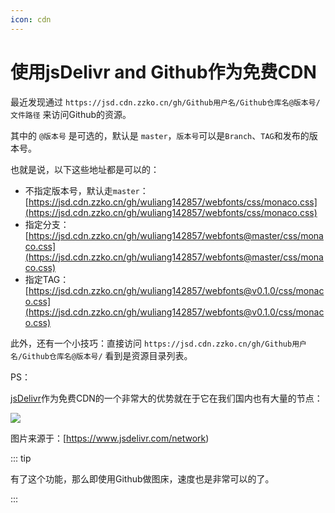 ```yaml
---
icon: cdn
---
```


# 使用jsDelivr and Github作为免费CDN

最近发现通过 `https://jsd.cdn.zzko.cn/gh/Github用户名/Github仓库名@版本号/文件路径` 来访问Github的资源。

其中的 `@版本号` 是可选的，默认是 `master`，`版本号`可以是`Branch`、`TAG`和发布的版本号。

也就是说，以下这些地址都是可以的：

- 不指定版本号，默认走`master`： [https://jsd.cdn.zzko.cn/gh/wuliang142857/webfonts/css/monaco.css](https://jsd.cdn.zzko.cn/gh/wuliang142857/webfonts/css/monaco.css)
- 指定分支：[https://jsd.cdn.zzko.cn/gh/wuliang142857/webfonts@master/css/monaco.css](https://jsd.cdn.zzko.cn/gh/wuliang142857/webfonts@master/css/monaco.css)
- 指定TAG：[https://jsd.cdn.zzko.cn/gh/wuliang142857/webfonts@v0.1.0/css/monaco.css](https://jsd.cdn.zzko.cn/gh/wuliang142857/webfonts@v0.1.0/css/monaco.css)

此外，还有一个小技巧：直接访问 `https://jsd.cdn.zzko.cn/gh/Github用户名/Github仓库名@版本号/` 看到是资源目录列表。

PS：

[jsDelivr](https://www.jsdelivr.com/)作为免费CDN的一个非常大的优势就在于它在我们国内也有大量的节点：

![](https://jsd.cdn.zzko.cn/gh/wuliang142857/pictures-hosting@main/20211213/1.2houipfxj0s0.jpg)

图片来源于：[https://www.jsdelivr.com/network)

::: tip

有了这个功能，那么即使用Github做图床，速度也是非常可以的了。

:::

